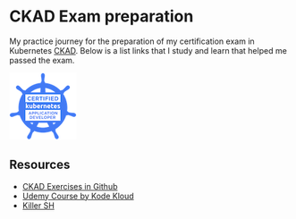 # CKAD Exam preparation

My practice journey for the preparation of my certification exam in Kubernetes [CKAD](https://trainingportal.linuxfoundation.org/learn/course/certified-kubernetes-application-developer-ckad/exam/exam?page=1). Below is a list links that I study and learn that helped me passed the exam.

![ckad image](./screenshots/ckad.png)

## Resources
- [CKAD Exercises in Github](https://github.com/dgkanatsios/CKAD-exercises)
- [Udemy Course by Kode Kloud](https://www.udemy.com/course/certified-kubernetes-application-developer/learn/lecture/12316810#overview)
- [Killer SH](https://killer.sh/dashboard)
